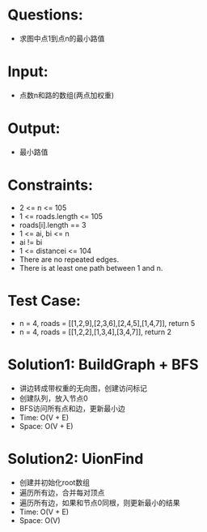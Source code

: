 # Questions: 
 - 求图中点1到点n的最小路值

# Input: 
 - 点数n和路的数组(两点加权重)

# Output:
 - 最小路值

# Constraints:
 - 2 <= n <= 105
 - 1 <= roads.length <= 105
 - roads[i].length == 3
 - 1 <= ai, bi <= n
 - ai != bi
 - 1 <= distancei <= 104
 - There are no repeated edges.
 - There is at least one path between 1 and n.

# Test Case:
 - n = 4, roads = [[1,2,9],[2,3,6],[2,4,5],[1,4,7]], return 5
 - n = 4, roads = [[1,2,2],[1,3,4],[3,4,7]], return 2

# Solution1: BuildGraph + BFS
 - 讲边转成带权重的无向图，创建访问标记
 - 创建队列，放入节点0
 - BFS访问所有点和边，更新最小边
 - Time: O(V + E)
 - Space: O(V + E)

# Solution2: UionFind
 - 创建并初始化root数组
 - 遍历所有边，合并每对顶点
 - 遍历所有边，如果和节点0同根，则更新最小的结果
 - Time: O(V + E)
 - Space: O(V)